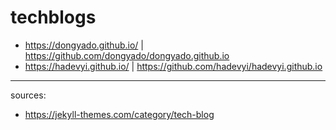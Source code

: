 # techblogs

- https://dongyado.github.io/ | https://github.com/dongyado/dongyado.github.io
- https://hadevyi.github.io/ | https://github.com/hadevyi/hadevyi.github.io

---

sources: 

- https://jekyll-themes.com/category/tech-blog
